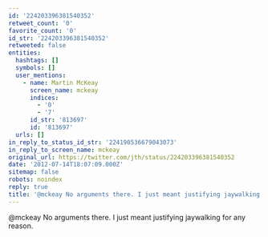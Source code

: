 ```yaml
---
id: '224203396381540352'
retweet_count: '0'
favorite_count: '0'
id_str: '224203396381540352'
retweeted: false
entities:
  hashtags: []
  symbols: []
  user_mentions:
    - name: Martin McKeay
      screen_name: mckeay
      indices:
        - '0'
        - '7'
      id_str: '813697'
      id: '813697'
  urls: []
in_reply_to_status_id_str: '224190536679043073'
in_reply_to_screen_name: mckeay
original_url: https://twitter.com/jth/status/224203396381540352
date: '2012-07-14T18:07:09.000Z'
sitemap: false
robots: noindex
reply: true
title: '@mckeay No arguments there. I just meant justifying jaywalking for any reason.'
---
```


@mckeay No arguments there. I just meant justifying jaywalking for any reason.